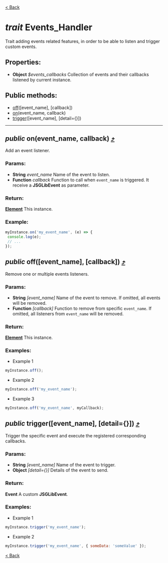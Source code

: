 

[&lt; Back](./README.md)

# *trait* Events_Handler

Trait adding events related features, in order to be able to listen and trigger custom events.

## Properties:

* **Object** *$events_callbacks* Collection of events and their callbacks listened by current instance.

<a name="toc_off"></a><a name="toc_on"></a><a name="toc_trigger"></a>

## Public methods:
* [off](#off)([event_name], [callback])
* [on](#on)(event_name, callback)
* [trigger](#trigger)([event_name], [detail={}])

___

## <a name="on"></a>*public*  on(event_name, callback) [:arrow_heading_up:](#toc_on)

Add an event listener.

### Params:

* **String** *event_name* Name of the event to listen.
* **Function** *callback* Function to call when `event_name` is triggered. It receive a **JSGLibEvent** as parameter.

### Return:

**[Element](./../core/element.md)** This instance.

### Example:
```js
myInstance.on('my_event_name', (e) => {
 console.log(e);
 // ...
});
```

## <a name="off"></a>*public*  off([event_name], [callback]) [:arrow_heading_up:](#toc_off)

Remove one or multiple events listeners.

### Params:

* **String** *[event_name]* Name of the event to remove. If omitted, all events will be removed.
* **Function** *[callback]* Function to remove from specific `event_name`. If omitted, all listeners from `event_name` will be removed.

### Return:

**[Element](./../core/element.md)** This instance.

### Examples:
* Example 1
```js
myInstance.off();
```
* Example 2
```js
myInstance.off('my_event_name');
```
* Example 3
```js
myInstance.off('my_event_name', myCallback);
```

## <a name="trigger"></a>*public*  trigger([event_name], [detail={}]) [:arrow_heading_up:](#toc_trigger)

Trigger the specific event and execute the registered corresponding callbacks.

### Params:

* **String** *[event_name]* Name of the event to trigger.
* **Object** *[detail={}]* Details of the event to send.

### Return:

**Event** A custom **JSGLibEvent**.

### Examples:
* Example 1
```js
myInstance.trigger('my_event_name');
```
* Example 2
```js
myInstance.trigger('my_event_name', { someData: 'someValue' });
```

[&lt; Back](./README.md)
